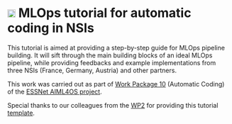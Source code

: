 # <img height="18" width="18" src="https://cdn.simpleicons.org/python/00ccff99" /> MLOps tutorial for automatic coding in NSIs

This tutorial is aimed at providing a step-by-step guide for MLOps pipeline building. It will sift through the main building blocks of an ideal MLOps pipeline, while providing feedbacks and example implementations from three NSIs (France, Germany, Austria) and other partners.

This work was carried out as part of [Work Package 10](https://cros.ec.europa.eu/book-page/aiml4os-wp10-text-code-experiences-and-potential-use-aiml-classifying-and-coding) (Automatic Coding) of the [ESSNet AIML4OS project](https://cros.ec.europa.eu/dashboard/aiml4os).

Special thanks to our colleagues from the [WP2](https://cros.ec.europa.eu/book-page/aiml4os-wp2-communication-and-community-engagement) for providing this tutorial [template](https://github.com/AIML4OS/AIML4OS-template-quarto-python).
